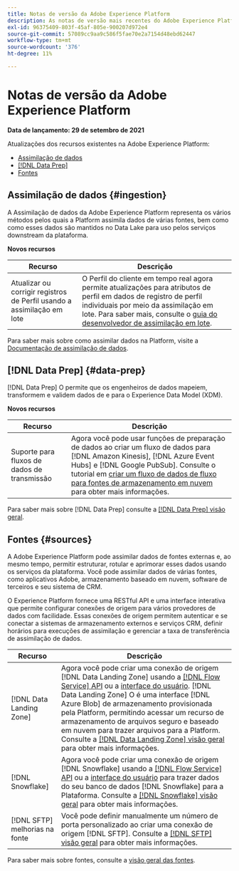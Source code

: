 ```yaml
---
title: Notas de versão da Adobe Experience Platform
description: As notas de versão mais recentes do Adobe Experience Platform.
exl-id: 96375409-803f-45af-805e-900207d972e4
source-git-commit: 57089cc9aa9c586f5fae70e2a7154d48ebd62447
workflow-type: tm+mt
source-wordcount: '376'
ht-degree: 11%

---
```


# Notas de versão da Adobe Experience Platform

**Data de lançamento: 29 de setembro de 2021**

Atualizações dos recursos existentes na Adobe Experience Platform:

- [Assimilação de dados](#ingestion)
- [[!DNL Data Prep]](#data-prep)
- [Fontes](#sources)

## Assimilação de dados {#ingestion}

A Assimilação de dados da Adobe Experience Platform representa os vários métodos pelos quais a Platform assimila dados de várias fontes, bem como como esses dados são mantidos no Data Lake para uso pelos serviços downstream da plataforma.

**Novos recursos**

| Recurso | Descrição |
|------- | -----------|
| Atualizar ou corrigir registros de Perfil usando a assimilação em lote | O Perfil do cliente em tempo real agora permite atualizações para atributos de perfil em dados de registro de perfil individuais por meio da assimilação em lote. Para saber mais, consulte o [guia do desenvolvedor de assimilação em lote](../../ingestion/batch-ingestion/api-overview.md). |

Para saber mais sobre como assimilar dados na Platform, visite a [Documentação de assimilação de dados](../../ingestion/home.md).

## [!DNL Data Prep] {#data-prep}

[!DNL Data Prep] O permite que os engenheiros de dados mapeiem, transformem e validem dados de e para o Experience Data Model (XDM).

**Novos recursos**

| Recurso | Descrição |
| --- | --- |
| Suporte para fluxos de dados de transmissão | Agora você pode usar funções de preparação de dados ao criar um fluxo de dados para [!DNL Amazon Kinesis], [!DNL Azure Event Hubs] e [!DNL Google PubSub]. Consulte o tutorial em [criar um fluxo de dados de fluxo para fontes de armazenamento em nuvem](../../sources/tutorials/ui/dataflow/streaming/cloud-storage-streaming.md) para obter mais informações. |

Para saber mais sobre [!DNL Data Prep] consulte a [[!DNL Data Prep] visão geral](../../data-prep/home.md).

## Fontes {#sources}

A Adobe Experience Platform pode assimilar dados de fontes externas e, ao mesmo tempo, permitir estruturar, rotular e aprimorar esses dados usando os serviços da plataforma. Você pode assimilar dados de várias fontes, como aplicativos Adobe, armazenamento baseado em nuvem, software de terceiros e seu sistema de CRM.

O Experience Platform fornece uma RESTful API e uma interface interativa que permite configurar conexões de origem para vários provedores de dados com facilidade. Essas conexões de origem permitem autenticar e se conectar a sistemas de armazenamento externos e serviços CRM, definir horários para execuções de assimilação e gerenciar a taxa de transferência de assimilação de dados.

| Recurso | Descrição |
| --- | --- |
| [!DNL Data Landing Zone] | Agora você pode criar uma conexão de origem [!DNL Data Landing Zone] usando a [[!DNL Flow Service] API](../../sources/tutorials/api/create/cloud-storage/data-landing-zone.md) ou a [interface do usuário](../../sources/tutorials/ui/create/cloud-storage/data-landing-zone.md). [!DNL Data Landing Zone] O é uma interface  [!DNL Azure Blob] de armazenamento provisionada pela Platform, permitindo acessar um recurso de armazenamento de arquivos seguro e baseado em nuvem para trazer arquivos para a Platform. Consulte a [[!DNL Data Landing Zone] visão geral](../../sources/connectors/cloud-storage/data-landing-zone.md) para obter mais informações. |
| [!DNL Snowflake] | Agora você pode criar uma conexão de origem [!DNL Snowflake] usando a [[!DNL Flow Service] API](../../sources/tutorials/api/create/databases/snowflake.md) ou a [interface do usuário](../../sources/tutorials/ui/create/databases/snowflake.md) para trazer dados do seu banco de dados [!DNL Snowflake] para a Plataforma. Consulte a [[!DNL Snowflake] visão geral](../../sources/connectors/databases/snowflake.md) para obter mais informações. |
| [!DNL SFTP] melhorias na fonte | Você pode definir manualmente um número de porta personalizado ao criar uma conexão de origem [!DNL SFTP]. Consulte a [[!DNL SFTP] visão geral](../../sources/connectors/cloud-storage/sftp.md) para obter mais informações. |

Para saber mais sobre fontes, consulte a [visão geral das fontes](../../sources/home.md).
